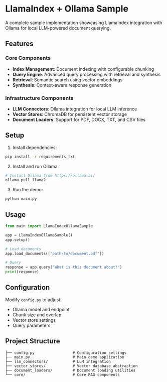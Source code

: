 # LlamaIndex + Ollama Sample

A complete sample implementation showcasing LlamaIndex integration with Ollama for local LLM-powered document querying.

## Features

### Core Components
- **Index Management**: Document indexing with configurable chunking
- **Query Engine**: Advanced query processing with retrieval and synthesis
- **Retrieval**: Semantic search using vector embeddings
- **Synthesis**: Context-aware response generation

### Infrastructure Components
- **LLM Connectors**: Ollama integration for local LLM inference
- **Vector Stores**: ChromaDB for persistent vector storage
- **Document Loaders**: Support for PDF, DOCX, TXT, and CSV files

## Setup

1. Install dependencies:
```bash
pip install -r requirements.txt
```

2. Install and run Ollama:
```bash
# Install Ollama from https://ollama.ai/
ollama pull llama2
```

3. Run the demo:
```bash
python main.py
```

## Usage

```python
from main import LlamaIndexOllamaSample

app = LlamaIndexOllamaSample()
app.setup()

# Load documents
app.load_documents(["path/to/document.pdf"])

# Query
response = app.query("What is this document about?")
print(response)
```

## Configuration

Modify `config.py` to adjust:
- Ollama model and endpoint
- Chunk size and overlap
- Vector store settings
- Query parameters

## Project Structure

```
├── config.py                 # Configuration settings
├── main.py                   # Main demo application
├── llm_connectors/           # LLM integration
├── vector_stores/            # Vector database abstraction
├── document_loaders/         # Document loading utilities
└── core/                     # Core RAG components
```
